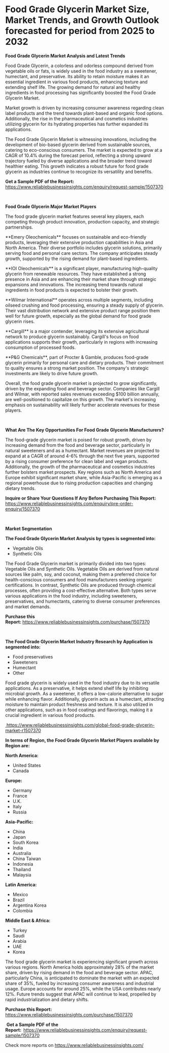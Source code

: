 <p><h1>Food Grade Glycerin Market Size, Market Trends, and Growth Outlook forecasted for period from 2025 to 2032</h1></p><p><strong>Food Grade Glycerin Market Analysis and Latest Trends</strong></p>
<p><p>Food Grade Glycerin, a colorless and odorless compound derived from vegetable oils or fats, is widely used in the food industry as a sweetener, humectant, and preservative. Its ability to retain moisture makes it an essential ingredient in various food products, enhancing texture and extending shelf life. The growing demand for natural and healthy ingredients in food processing has significantly boosted the Food Grade Glycerin Market.</p><p>Market growth is driven by increasing consumer awareness regarding clean label products and the trend towards plant-based and organic food options. Additionally, the rise in the pharmaceutical and cosmetics industries utilizing glycerin for its hydrating properties has further expanded its applications. </p><p>The Food Grade Glycerin Market is witnessing innovations, including the development of bio-based glycerin derived from sustainable sources, catering to eco-conscious consumers. The market is expected to grow at a CAGR of 10.4% during the forecast period, reflecting a strong upward trajectory fueled by diverse applications and the broader trend toward healthier eating. This growth indicates a robust future for food grade glycerin as industries continue to recognize its versatility and benefits.</p></p>
<p><strong>Get a Sample PDF of the Report:&nbsp;</strong> <a href="https://www.reliablebusinessinsights.com/enquiry/request-sample/1507370?utm_campaign=2789&utm_medium=2&utm_source=Github&utm_content=ia&utm_term=23032025&utm_id=food-grade-glycerin">https://www.reliablebusinessinsights.com/enquiry/request-sample/1507370</a></p>
<p>&nbsp;</p>
<p><strong>Food Grade Glycerin Major Market Players</strong></p>
<p><p>The food grade glycerin market features several key players, each competing through product innovation, production capacity, and strategic partnerships.</p><p>**Emery Oleochemicals** focuses on sustainable and eco-friendly products, leveraging their extensive production capabilities in Asia and North America. Their diverse portfolio includes glycerin solutions, primarily serving food and personal care sectors. The company anticipates steady growth, supported by the rising demand for plant-based ingredients.</p><p>**IOI Oleochemicals** is a significant player, manufacturing high-quality glycerin from renewable resources. They have established a strong presence in Asia and are enhancing their market share through strategic expansions and innovations. The increasing trend towards natural ingredients in food products is expected to bolster their growth.</p><p>**Wilmar International** operates across multiple segments, including oilseed crushing and food processing, ensuring a steady supply of glycerin. Their vast distribution network and extensive product range position them well for future growth, especially as the global demand for food grade glycerin rises.</p><p>**Cargill** is a major contender, leveraging its extensive agricultural network to produce glycerin sustainably. Cargill's focus on food applications supports their growth, particularly in regions with increasing consumption of processed foods.</p><p>**P&G Chemicals**, part of Procter & Gamble, produces food-grade glycerin primarily for personal care and dietary products. Their commitment to quality ensures a strong market position. The company's strategic investments are likely to drive future growth.</p><p>Overall, the food grade glycerin market is projected to grow significantly, driven by the expanding food and beverage sector. Companies like Cargill and Wilmar, with reported sales revenues exceeding $100 billion annually, are well-positioned to capitalize on this growth. The market's increasing emphasis on sustainability will likely further accelerate revenues for these players.</p></p>
<p>&nbsp;</p>
<p><strong>What Are The Key Opportunities For Food Grade Glycerin Manufacturers?</strong></p>
<p><p>The food-grade glycerin market is poised for robust growth, driven by increasing demand from the food and beverage sector, particularly in natural sweeteners and as a humectant. Market revenues are projected to expand at a CAGR of around 4-6% through the next five years, supported by a rising consumer preference for clean label and vegan products. Additionally, the growth of the pharmaceutical and cosmetics industries further bolsters market prospects. Key regions such as North America and Europe exhibit significant market share, while Asia-Pacific is emerging as a regional powerhouse due to rising production capacities and changing dietary trends.</p></p>
<p><strong>Inquire or Share Your Questions If Any Before Purchasing This Report:</strong> <a href="https://www.reliablebusinessinsights.com/enquiry/pre-order-enquiry/1507370?utm_campaign=2789&utm_medium=2&utm_source=Github&utm_content=ia&utm_term=23032025&utm_id=food-grade-glycerin">https://www.reliablebusinessinsights.com/enquiry/pre-order-enquiry/1507370</a></p>
<p>&nbsp;</p>
<p><strong>Market Segmentation</strong></p>
<p><strong>The Food Grade Glycerin Market Analysis by types is segmented into:</strong></p>
<p><ul><li>Vegetable Oils</li><li>Synthetic Oils</li></ul></p>
<p><p>The Food Grade Glycerin market is primarily divided into two types: Vegetable Oils and Synthetic Oils. Vegetable Oils are derived from natural sources like palm, soy, and coconut, making them a preferred choice for health-conscious consumers and food manufacturers seeking organic certifications. In contrast, Synthetic Oils are produced through chemical processes, often providing a cost-effective alternative. Both types serve various applications in the food industry, including sweeteners, preservatives, and humectants, catering to diverse consumer preferences and market demands.</p></p>
<p><strong>Purchase this Report:&nbsp;</strong><a href="https://www.reliablebusinessinsights.com/purchase/1507370?utm_campaign=2789&utm_medium=2&utm_source=Github&utm_content=ia&utm_term=23032025&utm_id=food-grade-glycerin">https://www.reliablebusinessinsights.com/purchase/1507370</a></p>
<p>&nbsp;</p>
<p><strong>The Food Grade Glycerin Market Industry Research by Application is segmented into:</strong></p>
<p><ul><li>Food preservatives</li><li>Sweeteners</li><li>Humectant</li><li>Other</li></ul></p>
<p><p>Food grade glycerin is widely used in the food industry due to its versatile applications. As a preservative, it helps extend shelf life by inhibiting microbial growth. As a sweetener, it offers a low-calorie alternative to sugar while enhancing flavor. Additionally, glycerin acts as a humectant, attracting moisture to maintain product freshness and texture. It is also utilized in other applications, such as in food coatings and flavorings, making it a crucial ingredient in various food products.</p></p>
<p><a href="https://www.reliablebusinessinsights.com/global-food-grade-glycerin-market-r1507370?utm_campaign=2789&utm_medium=2&utm_source=Github&utm_content=ia&utm_term=23032025&utm_id=food-grade-glycerin">&nbsp;https://www.reliablebusinessinsights.com/global-food-grade-glycerin-market-r1507370</a></p>
<p><strong>In terms of Region, the Food Grade Glycerin Market Players available by Region are:</strong></p>
<p>
    <p> <strong> North America: </strong>
        <ul>
            <li>United States</li>
            <li>Canada</li>
        </ul>
        </p> 
    <p> <strong> Europe: </strong>
        <ul>
            <li>Germany</li>
            <li>France</li>
            <li>U.K.</li>
            <li>Italy</li>
            <li>Russia</li>
        </ul>
        </p> 
    <p> <strong> Asia-Pacific: </strong>
        <ul>
            <li>China</li>
            <li>Japan</li>
            <li>South Korea</li>
            <li>India</li>
            <li>Australia</li>
            <li>China Taiwan</li>
            <li>Indonesia</li>
            <li>Thailand</li>
            <li>Malaysia</li>
        </ul>
        </p> 
    <p> <strong> Latin America: </strong>
        <ul>
            <li>Mexico</li>
            <li>Brazil</li>
            <li>Argentina Korea</li>
            <li>Colombia</li>
        </ul>
        </p> 
    <p> <strong> Middle East & Africa: </strong>
        <ul>
            <li>Turkey</li>
            <li>Saudi</li>
            <li>Arabia</li>
            <li>UAE</li>
            <li>Korea</li>
        </ul>
    </p>
    </p>
<p><p>The food grade glycerin market is experiencing significant growth across various regions. North America holds approximately 28% of the market share, driven by rising demand in the food and beverage sector. APAC, particularly China, is anticipated to dominate the market with an expected share of 35%, fueled by increasing consumer awareness and industrial usage. Europe accounts for around 25%, while the USA contributes nearly 12%. Future trends suggest that APAC will continue to lead, propelled by rapid industrialization and dietary shifts.</p></p>
<p><strong>Purchase this Report: </strong><a href="https://www.reliablebusinessinsights.com/purchase/1507370?utm_campaign=2789&utm_medium=2&utm_source=Github&utm_content=ia&utm_term=23032025&utm_id=food-grade-glycerin">https://www.reliablebusinessinsights.com/purchase/1507370</a></p>
<p>&nbsp;<strong>Get a Sample PDF of the Report:&nbsp;&nbsp;</strong><a href="https://www.reliablebusinessinsights.com/enquiry/request-sample/1507370?utm_campaign=2789&utm_medium=2&utm_source=Github&utm_content=ia&utm_term=23032025&utm_id=food-grade-glycerin">https://www.reliablebusinessinsights.com/enquiry/request-sample/1507370</a></p>
<p><strong></strong></p>
<p>Check more reports on <a href="https://www.reliablebusinessinsights.com/?utm_campaign=2789&utm_medium=2&utm_source=Github&utm_content=ia&utm_term=23032025&utm_id=food-grade-glycerin">https://www.reliablebusinessinsights.com/</a></p>